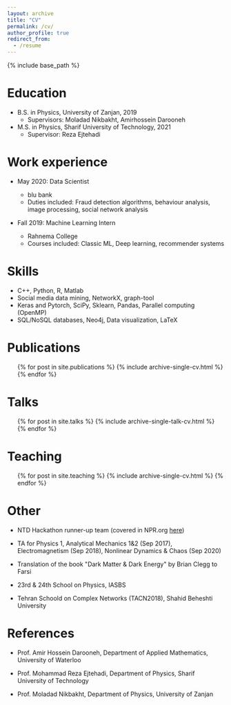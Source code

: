 ```yaml
---
layout: archive
title: "CV"
permalink: /cv/
author_profile: true
redirect_from:
  - /resume
---
```


{% include base_path %}

Education
======
* B.S. in Physics, University of Zanjan, 2019
  * Supervisors: Moladad Nikbakht, Amirhossein Darooneh
* M.S. in Physics, Sharif University of Technology, 2021
  * Supervisor: Reza Ejtehadi

Work experience
======
* May 2020: Data Scientist
  * blu bank
  * Duties included: Fraud detection algorithms, behaviour analysis, image processing, social network analysis

* Fall 2019: Machine Learning Intern
  * Rahnema College
  * Courses included: Classic ML, Deep learning, recommender systems
  
Skills
======
* C++, Python, R, Matlab
* Social media data mining, NetworkX, graph-tool
* Keras and Pytorch, SciPy, Sklearn, Pandas, Parallel computing (OpenMP)
* SQL/NoSQL databases, Neo4j, Data visualization, LaTeX

Publications
======
  <ul>{% for post in site.publications %}
    {% include archive-single-cv.html %}
  {% endfor %}</ul>
  
Talks
======
  <ul>{% for post in site.talks %}
    {% include archive-single-talk-cv.html %}
  {% endfor %}</ul>
  
Teaching
======
  <ul>{% for post in site.teaching %}
    {% include archive-single-cv.html %}
  {% endfor %}</ul>
  
Other
======

* NTD Hackathon runner-up team (covered in NPR.org [here](https://www.npr.org/sections/goatsandsoda/2021/06/10/1004317823/ready-set-think-hackathon-aims-to-kill-off-fake-health-rumors?t=1623391758841&t=1623400525877&t=1623401989271))

* TA for Physics 1, Analytical Mechanics 1&2 (Sep 2017), Electromagnetism (Sep 2018), Nonlinear Dynamics & Chaos (Sep 2020)

* Translation of the book "Dark Matter & Dark Energy" by Brian Clegg to Farsi

* 23rd & 24th School on Physics, IASBS

* Tehran Schoold on Complex Networks (TACN2018), Shahid Beheshti University

References
======

* Prof. Amir Hossein Darooneh, Department of Applied Mathematics, University of Waterloo

* Prof. Mohammad Reza Ejtehadi, Department of Physics, Sharif University of Technology

* Prof. Moladad Nikbakht, Department of Physics, University of Zanjan